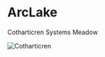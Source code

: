 # ArcLake
Cotharticren Systems Meadow

![Cotharticren](relative/path/to/ArcLakeAir.png?raw=true "Cotharticren Arc Lake")
